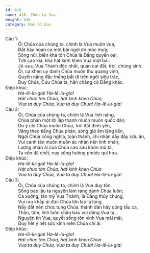 ```yaml
---
id: 416
name: 416. Chúa Là Vua
weight: 416
category: Nam nữ ban
---
```

<dl><dt>Câu 1:</dt><dd data-verse="1">Ôi Chúa của chúng ta, chính là Vua muôn vua, <br/>Đất hãy hoan ca một bài ngợi ơn móc mưa; <br/>Sông núi, biển khá tôn Chúa là Đấng quyền oai, <br/>Trời cao kia, khá hát kính khen Vua một bài: <br/>Jê-sus, Vua Thánh độc nhất, quản cai đất, trời, chúng sinh. <br/>Ôi, ca khen uy danh Chúa muôn thu quang vinh, <br/>Quyền năng đắc thắng bất di trên ngôi siêu trác, <br/>Duy Chúa, Cứu Chúa ta, hẳn chẳng có Đấng khác. </dd><dt>Điệp khúc:</dt><dd data-chorus="1"><em>Ha-lê-lu-gia! Ha-lê-lu-gia! <br/>Hát chúc tán Chúa, hát kính khen Chúa, <br/>Vua ta duy Chúa, Vua ta duy Chúa! Ha-lê-lu-gia! </em></dd><dt>Câu 2:</dt><dd data-verse="2">Ôi, Chúa của chúng ta, chính là Vua linh năng, <br/>Chúa phán một lời lập thành muôn muôn quốc dân; <br/>Do ý chỉ Chúa muôn Chúa, trời đất định yên, <br/>Vâng theo tiếng Chúa phán, sóng gió êm lặng liền, <br/>Ngợi Chúa công nghĩa, toàn thánh, chí nhân dẫy đầy cứu ân, <br/>Vui canh tân muôn muôn ác nhân nên linh nhân, <br/>Lượng nhân ái của Chúa cao sâu khôn mô tả, <br/>Ta vốn đã chết, nay sống hưởng phước quí hóa. </dd><dt>Điệp khúc:</dt><dd data-chorus="1"><em>Ha-lê-lu-gia! Ha-lê-lu-gia! <br/>Hát chúc tán Chúa, hát kính khen Chúa <br/>Vua ta duy Chúa, Vua ta duy Chúa! Ha-lê-lu-gia! </em></dd><dt>Câu 3:</dt><dd data-verse="3">Ôi, Chúa của chúng ta, chính là Vua duy tôn, <br/>Sống bao lâu ta nguyện làm rạng danh Chúa luôn; <br/>Ca xướng, tán mỹ Vua Thánh, là Đấng thủy chung, <br/>Vui rao khắp ái đức Chúa lớn lao lạ lùng, <br/>Nầy đất nên chúc tụng Chúa, thánh dân hãy cùng tấu ca, <br/>Thân, tâm, linh luôn châu báu vui dâng Vua ta, <br/>Nguyện tin Vua, quyết sống tôn vinh Vua mãi mãi, <br/>Duy hết ý hết sức kính mến Chúa chí ái. </dd><dt>Điệp khúc:</dt><dd data-chorus="1"><em>Ha-lê-lu-gia! Ha-lê-lu-gia! <br/>Hát chúc tán Chúa, hát kính khen Chúa <br/>Vua ta duy Chúa, Vua ta duy Chúa! Ha-lê-lu-gia! </em></dd></dl>
